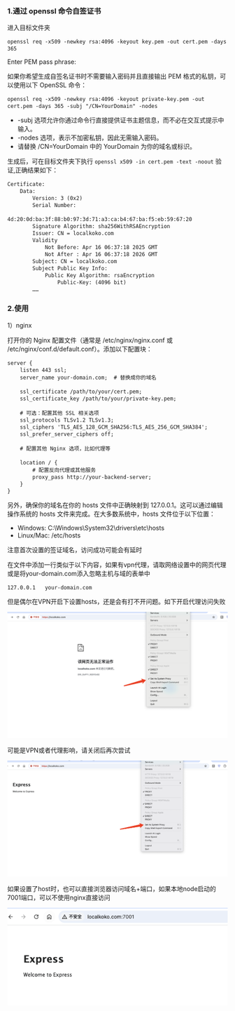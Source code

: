 ### 1.通过 openssl 命令自签证书
进入目标文件夹
```
openssl req -x509 -newkey rsa:4096 -keyout key.pem -out cert.pem -days 365
```
Enter PEM pass phrase:

如果你希望生成自签名证书时不需要输入密码并且直接输出 PEM 格式的私钥，可以使用以下 OpenSSL 命令：
```
openssl req -x509 -newkey rsa:4096 -keyout private-key.pem -out cert.pem -days 365 -subj "/CN=YourDomain" -nodes
```
- -subj 选项允许你通过命令行直接提供证书主题信息，而不必在交互式提示中输入。 
- -nodes 选项，表示不加密私钥，因此无需输入密码。
- 请替换 /CN=YourDomain 中的 YourDomain 为你的域名或标识。

生成后，可在目标文件夹下执行 `openssl x509 -in cert.pem -text -noout` 验证,正确结果如下：
```
Certificate:
    Data:
        Version: 3 (0x2)
        Serial Number:
            4d:20:0d:ba:3f:88:b0:97:3d:71:a3:ca:b4:67:ba:f5:eb:59:67:20
        Signature Algorithm: sha256WithRSAEncryption
        Issuer: CN = localkoko.com
        Validity
            Not Before: Apr 16 06:37:18 2025 GMT
            Not After : Apr 16 06:37:18 2026 GMT
        Subject: CN = localkoko.com
        Subject Public Key Info:
            Public Key Algorithm: rsaEncryption
                Public-Key: (4096 bit)
        ……
```

### 2.使用

1）nginx

打开你的 Nginx 配置文件（通常是 /etc/nginx/nginx.conf 或 /etc/nginx/conf.d/default.conf）。添加以下配置块：
```
server {
    listen 443 ssl;
    server_name your-domain.com;  # 替换成你的域名
    
    ssl_certificate /path/to/your/cert.pem;
    ssl_certificate_key /path/to/your/private-key.pem;
    
    # 可选：配置其他 SSL 相关选项
    ssl_protocols TLSv1.2 TLSv1.3;
    ssl_ciphers 'TLS_AES_128_GCM_SHA256:TLS_AES_256_GCM_SHA384';
    ssl_prefer_server_ciphers off;
    
    # 配置其他 Nginx 选项，比如代理等
    
    location / {
        # 配置反向代理或其他服务
        proxy_pass http://your-backend-server;
    }
}
```
另外，确保你的域名在你的 hosts 文件中正确映射到 127.0.0.1。这可以通过编辑操作系统的 hosts 文件来完成。在大多数系统中，hosts 文件位于以下位置：

- Windows: C:\Windows\System32\drivers\etc\hosts
- Linux/Mac: /etc/hosts

注意首次设置的签证域名，访问成功可能会有延时
  
在文件中添加一行类似于以下内容，如果有vpn代理，请取网络设置中的网页代理或是将your-domain.com添入忽略主机与域的表单中

```
127.0.0.1   your-domain.com
```

但是偶尔在VPN开启下设置hosts，还是会有打不开问题。如下开启代理访问失败

![alt text](./images/proxy_1.png)

可能是VPN或者代理影响，请关闭后再次尝试

![alt text](./images/proxy_2.png)

如果设置了host时，也可以直接浏览器访问域名+端口，如果本地node启动的7001端口，可以不使用nginx直接访问

![alt text](./images/proxy_3.png)